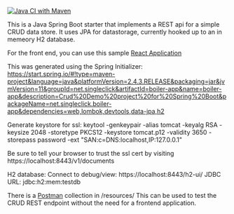 [![Java CI with Maven](https://github.com/worldjoe/boiler-app/actions/workflows/maven.yml/badge.svg)](https://github.com/worldjoe/boiler-app/actions/workflows/maven.yml)

This is a Java Spring Boot starter that implements a REST api for a simple CRUD data store. It uses JPA for datastorage, currently hooked up to an in memeory H2 database.

For the front end, you can use this sample [React Application](https://github.com/worldjoe/boiler-app)

This was generated using the Spring Initializer:
https://start.spring.io/#!type=maven-project&language=java&platformVersion=2.4.3.RELEASE&packaging=jar&jvmVersion=11&groupId=net.singleclick&artifactId=boiler-app&name=boiler-app&description=Crud%20Demo%20project%20for%20Spring%20Boot&packageName=net.singleclick.boiler-app&dependencies=web,lombok,devtools,data-jpa,h2

Generate keystore for ssl:
keytool -genkeypair -alias tomcat -keyalg RSA -keysize 2048 -storetype PKCS12 -keystore tomcat.p12 -validity 3650 -storepass password -ext "SAN:c=DNS:localhost,IP:127.0.0.1"

Be sure to tell your browser to trust the ssl cert by visiting https://localhost:8443/v1/documents

H2 database:
Connect to debug/view:
https://localhost:8443/h2-ui/
JDBC URL: jdbc:h2:mem:testdb

There is a [Postman](https://www.postman.com/) collection in /resources/ This can be used to test the CRUD REST endpoint without the need for a frontend application.